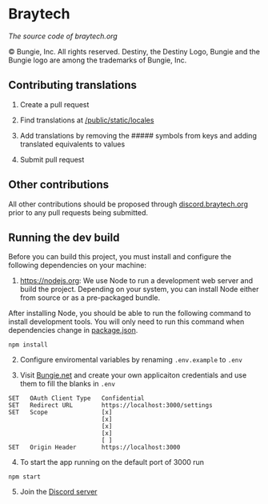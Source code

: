 # Braytech
_The source code of braytech.org_

© Bungie, Inc. All rights reserved. Destiny, the Destiny Logo, Bungie and the Bungie logo are among the trademarks of Bungie, Inc.

## Contributing translations

1.  Create a pull request

2.  Find translations at [/public/static/locales](https://github.com/justrealmilk/braytech.org/tree/master/public/static/locales)

3.  Add translations by removing the ##### symbols from keys and adding translated equivalents to values

4.  Submit pull request

## Other contributions

All other contributions should be proposed through [discord.braytech.org](https://discord.braytech.org) prior to any pull requests being submitted.

## Running the dev build

Before you can build this project, you must install and configure the following dependencies on your machine:

1.  https://nodejs.org: We use Node to run a development web server and build the project.
    Depending on your system, you can install Node either from source or as a pre-packaged bundle.

After installing Node, you should be able to run the following command to install development tools.
You will only need to run this command when dependencies change in [package.json](package.json).
```
npm install
```
2.  Configure enviromental variables by renaming `.env.example` to `.env`

3.  Visit [Bungie.net](https://www.bungie.net/en/Application/Create) and create your own applicaiton credentials and use them to fill the blanks in `.env`
```
SET   OAuth Client Type   Confidential
SET   Redirect URL        https://localhost:3000/settings
SET   Scope               [x]
                          [x]
                          [x]
                          [x]
                          [ ]
SET   Origin Header       https://localhost:3000
```
4.  To start the app running on the default port of 3000 run 
```
npm start
```
5.  Join the [Discord server](https://discordapp.com/invite/Y68xDsG)
